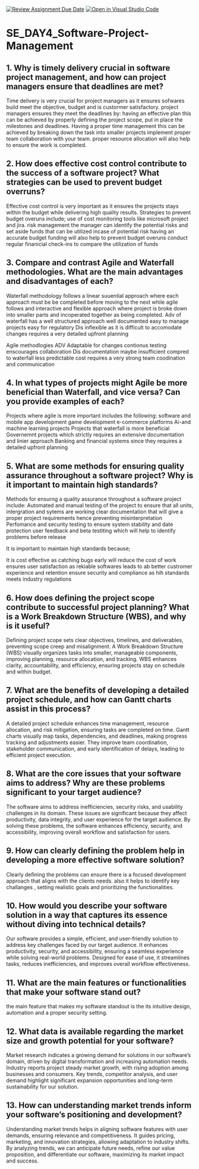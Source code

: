 [![Review Assignment Due Date](https://classroom.github.com/assets/deadline-readme-button-22041afd0340ce965d47ae6ef1cefeee28c7c493a6346c4f15d667ab976d596c.svg)](https://classroom.github.com/a/9pw6JKcu)
[![Open in Visual Studio Code](https://classroom.github.com/assets/open-in-vscode-2e0aaae1b6195c2367325f4f02e2d04e9abb55f0b24a779b69b11b9e10269abc.svg)](https://classroom.github.com/online_ide?assignment_repo_id=18464124&assignment_repo_type=AssignmentRepo)
# SE_DAY4_Software-Project-Management
## 1. Why is timely delivery crucial in software project management, and how can project managers ensure that deadlines are met?
Time delivery is very crucial for project managers as it ensures sofwares build meet the objective, budget and is custormer satisfactory. 
project managers ensures they meet the deadlines by:
having an effective plan this can be achieved by properly defining the project scope, put in place the milestones and deadlines.
Having a proper time management this can be achieved by breaking down the task into smaller projects
implement proper team collaboration with your team.
proper resource allocation will also help to ensure the work is completed.
## 2. How does effective cost control contribute to the success of a software project? What strategies can be used to prevent budget overruns?
Effective cost control is very important as it ensures the projects stays within the budget while delivering high quality results.
Strategies to prevent budget overuns include;
use of cost monitoring tools like microsoft project and jira.
risk management the manager can identify the potential risks and set aside funds that can be utilized incase of potential risk
having an accurate budget funding will also help to prevent budget overuns
conduct regular finanicial check-ins to compare the utilization of funds 
## 3. Compare and contrast Agile and Waterfall methodologies. What are the main advantages and disadvantages of each?
Waterfall methodology follows a linear suuential approach where each approach must be be completed before moving to the next while agile follows and interactive and flexible approach where project is broke down into smaller parts and incoperated together as being completed.
Adv of waterfall
has a well structured approach
well documented 
easy to manage projects 
easy for regulatory 
Dis
inflexible as it is difficult to accomodate changes
requires a very detailed upfront planning

Agile methodlogies ADV
Adaptable for changes
contionus testing
enscourages collaboration
Dis
documentation maybe insufficient compred to waterfall
less predictable cost
requires a very strong team coodination and communication
## 4. In what types of projects might Agile be more beneficial than Waterfall, and vice versa? Can you provide examples of each?
Projects where agile is more important includes the following:
software and mobile app development
game development
e-commerce platforms
Ai-and machine learning projects
Projects that waterfall is more beneficial
Governemnt projects which strictly requires an extensive documentation and linier approach
Banking and financial systems since they requires a detailed upfront planning

## 5. What are some methods for ensuring quality assurance throughout a software project? Why is it important to maintain high standards?
Methods for ensurng a quality assurance throughout a software project include:
Automated and manual testing of the project to ensure that all units, intergration and sytems are working
clear documentation that will give a proper project requirements hence preventing misinterpretation 
Perfomance and security testing to ensure system stability and date protection
user feedback and beta testiting which will help to identify problems before release

It is important to maintain high standards because;

It is cost effective as catching bugs early will reduce the cost of work
ensures user satisfaction as rekiable softwares leads to ab better custromer experience and retention
ensure security and compliance as hih standards meets industry regulations

## 6. How does defining the project scope contribute to successful project planning? What is a Work Breakdown Structure (WBS), and why is it useful?
Defining project scope sets clear objectives, timelines, and deliverables, preventing scope creep and misalignment. A Work Breakdown Structure (WBS) visually organizes tasks into smaller, manageable components, improving planning, resource allocation, and tracking. WBS enhances clarity, accountability, and efficiency, ensuring projects stay on schedule and within budget.

## 7. What are the benefits of developing a detailed project schedule, and how can Gantt charts assist in this process?
A detailed project schedule enhances time management, resource allocation, and risk mitigation, ensuring tasks are completed on time. Gantt charts visually map tasks, dependencies, and deadlines, making progress tracking and adjustments easier. They improve team coordination, stakeholder communication, and early identification of delays, leading to efficient project execution.

## 8. What are the core issues that your software aims to address? Why are these problems significant to your target audience?
The software aims to address inefficiencies, security risks, and usability challenges in its domain. These issues are significant because they affect productivity, data integrity, and user experience for the target audience. By solving these problems, the software enhances efficiency, security, and accessibility, improving overall workflow and satisfaction for users.

## 9. How can clearly defining the problem help in developing a more effective software solution?
Clearly defining the problems can ensure there is a focused development approach that aligns with the clients needs. also it helps to identify key challanges , setting realistic goals and prioritizing the functionalities.

## 10. How would you describe your software solution in a way that captures its essence without diving into technical details?
Our software provides a simple, efficient, and user-friendly solution to address key challenges faced by our target audience. It enhances productivity, security, and accessibility, ensuring a seamless experience while solving real-world problems. Designed for ease of use, it streamlines tasks, reduces inefficiencies, and improves overall workflow effectiveness.

## 11. What are the main features or functionalities that make your software stand out?
the main feature that makes my software standout is the its intuitive design, automation and a proper security setting. 

## 12. What data is available regarding the market size and growth potential for your software?
Market research indicates a growing demand for solutions in our software’s domain, driven by digital transformation and increasing automation needs. Industry reports project steady market growth, with rising adoption among businesses and consumers. Key trends, competitor analysis, and user demand highlight significant expansion opportunities and long-term sustainability for our solution.

## 13. How can understanding market trends inform your software’s positioning and development?
Understanding market trends helps in aligning software features with user demands, ensuring relevance and competitiveness. It guides pricing, marketing, and innovation strategies, allowing adaptation to industry shifts. By analyzing trends, we can anticipate future needs, refine our value proposition, and differentiate our software, maximizing its market impact and success.







